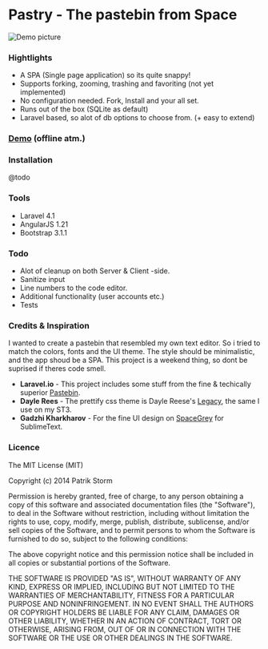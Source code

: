 # Pastry - The pastebin from Space
![Demo picture](http://i.imgur.com/scdtHSY.png)

### Hightlights

- A SPA (Single page application) so its quite snappy!
- Supports forking, zooming, trashing and favoriting (not yet implemented)
- No configuration needed. Fork, Install and your all set.
- Runs out of the box (SQLite as default)
- Laravel based, so alot of db options to choose from. (+ easy to extend)

### [Demo](paste.patrikstorm.com) (offline atm.)

### Installation

@todo

### Tools

- Laravel 4.1
- AngularJS 1.21
- Bootstrap 3.1.1

### Todo

- Alot of cleanup on both Server & Client -side.
- Sanitize input
- Line numbers to the code editor.
- Additional functionality (user accounts etc.)
- Tests

### Credits & Inspiration

I wanted to create a pastebin that resembled my own text editor. So i tried to match
the colors, fonts and the UI theme. The style should be minimalistic, and the app
shoud be a SPA. This project is a weekend thing, so dont be suprised if theres code smell.

- **Laravel.io** - This project includes some stuff from the fine & techically superior [Pastebin](http://laravel.io/bin).
- **Dayle Rees** - The prettify css theme is Dayle Reese's [Legacy](http://daylerees.github.io/), the same I use on my ST3.
- **Gadzhi Kharkharov** - For the fine UI design on [SpaceGrey](http://kkga.github.io/spacegray/) for SublimeText.

### Licence

The MIT License (MIT)

Copyright (c) 2014 Patrik Storm

Permission is hereby granted, free of charge, to any person obtaining a copy
of this software and associated documentation files (the "Software"), to deal
in the Software without restriction, including without limitation the rights
to use, copy, modify, merge, publish, distribute, sublicense, and/or sell
copies of the Software, and to permit persons to whom the Software is
furnished to do so, subject to the following conditions:

The above copyright notice and this permission notice shall be included in
all copies or substantial portions of the Software.

THE SOFTWARE IS PROVIDED "AS IS", WITHOUT WARRANTY OF ANY KIND, EXPRESS OR
IMPLIED, INCLUDING BUT NOT LIMITED TO THE WARRANTIES OF MERCHANTABILITY,
FITNESS FOR A PARTICULAR PURPOSE AND NONINFRINGEMENT. IN NO EVENT SHALL THE
AUTHORS OR COPYRIGHT HOLDERS BE LIABLE FOR ANY CLAIM, DAMAGES OR OTHER
LIABILITY, WHETHER IN AN ACTION OF CONTRACT, TORT OR OTHERWISE, ARISING FROM,
OUT OF OR IN CONNECTION WITH THE SOFTWARE OR THE USE OR OTHER DEALINGS IN
THE SOFTWARE.
